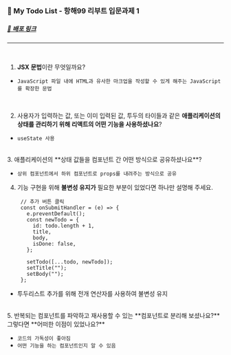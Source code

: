 ### 🌱 My Todo List - 항해99 리부트 입문과제 1
##### [🌱 배포 링크](https://hanghae-reboot-lv1.vercel.app/)
------
  <br />

1. **JSX 문법**이란 무엇일까요?
  * `JavaScript 파일 내에 HTML과 유사한 마크업을 작성할 수 있게 해주는 JavaScript를 확장한 문법`
  <br />

2. 사용자가 입력하는 값, 또는 이미 입력된 값, 투두의 타이들과 같은 **애플리케이션의 상태를 관리하기 위해 리액트의 어떤 기능을 사용하셨나요**?
  * `useState 사용 `
  <br />
3. 애플리케이션의 **상태 값들을 컴포넌트 간 어떤 방식으로 공유하셨나요**?

 * `상위 컴포넌트에서 하위 컴포넌트로 props를 내려주는 방식으로 공유 `
   <br />
4. 기능 구현을 위해 **불변성 유지가** 필요한 부분이 있었다면 하나만 설명해 주세요.
   ```
    // 추가 버튼 클릭
    const onSubmitHandler = (e) => {
      e.preventDefault();
      const newTodo = {
        id: todo.length + 1,
        title,
        body,
        isDone: false,
      };

      setTodo([...todo, newTodo]);
      setTitle("");
      setBody("");
    };
    ```
  * 투두리스트 추가를 위해 전개 연산자를 사용하여 불변성 유지
  <br />
5. 반복되는 컴포넌트를 파악하고 재사용할 수 있는 **컴포넌트로 분리해 보셨나요?** 그렇다면 **어떠한 이점이 있었나요?**
   
  * `코드의 가독성이 좋아짐`
  * `어떤 기능을 하는 컴포넌트인지 알 수 있음`
